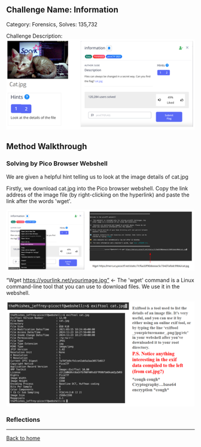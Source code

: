 ## Challenge Name: Information
Category: Forensics, 
Solves: 135,732

Challenge Description: 
![img](<https://github.com/eliu-civ/CIV-CTF-Writeups-/blob/main/PicoGym/Easy/Images/Screenshot%202025-10-10%20193343.png?raw=true>)

## Method Walkthrough 
### Solving by Pico Browser Webshell

We are given a helpful hint telling us to look at the image details of cat.jpg

Firstly, we download cat.jpg into the Pico browser webshell. Copy the link address of the image file (by right-clicking on the hyperlink) and paste the link after the words 'wget'. 

![img](<https://github.com/eliu-civ/CIV-CTF-Writeups-/blob/main/PicoGym/Easy/Images/Screenshot%202025-10-10%20193430.png?raw=true>)

“Wget https://yourlink.net/yourimage.jpg”  ← The 'wget' command is a Linux command-line tool that you can use to download files. We use it in the webshell. 

![img](<https://github.com/eliu-civ/CIV-CTF-Writeups-/blob/main/PicoGym/Easy/Images/Screenshot%202025-10-10%20193533.png?raw=true>)

### Reflections



---
[Back to home](<https://github.com/eliu-civ/CIV-CTF-Writeups-/tree/main/PicoGym/Easy>)

